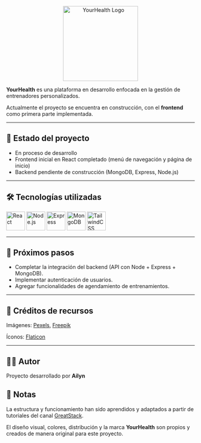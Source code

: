 <p align="center">
<img src="./public/Logo-YourHealth.png" alt="YourHealth Logo" width="200"/>
</p>

**YourHealth** es una plataforma en desarrollo enfocada en la gestión de entrenadores personalizados.

Actualmente el proyecto se encuentra en construcción, con el **frontend** como primera parte implementada.

---

## 🚧 Estado del proyecto

- En proceso de desarrollo
- Frontend inicial en React completado (menú de navegación y página de inicio)
- Backend pendiente de construcción (MongoDB, Express, Node.js)

---

## 🛠️ Tecnologías utilizadas

<p>
<img src="https://skillicons.dev/icons?i=react" alt="React" width="50" />
<img src="https://skillicons.dev/icons?i=nodejs" alt="Node.js" width="50" />
<img src="https://skillicons.dev/icons?i=express" alt="Express" width="50" />
<img src="https://skillicons.dev/icons?i=mongodb" alt="MongoDB" width="50" />
<img src="https://skillicons.dev/icons?i=tailwind" alt="TailwindCSS" width="50" />
</p>

---

## 📌 Próximos pasos

- Completar la integración del backend (API con Node + Express + MongoDB).
- Implementar autenticación de usuarios.
- Agregar funcionalidades de agendamiento de entrenamientos.

---

## 📸 Créditos de recursos

Imágenes: [Pexels](https://www.pexels.com/), [Freepik](https://www.freepik.com/)

Íconos: [Flaticon](https://www.flaticon.com/)

---

## 👩‍💻 Autor

Proyecto desarrollado por **Ailyn**

## 📌 Notas

La estructura y funcionamiento han sido aprendidos y adaptados a partir de tutoriales del canal [GreatStack](https://www.youtube.com/@GreatStackDev).

El diseño visual, colores, distribución y la marca **YourHealth** son propios y creados de manera original para este proyecto.
